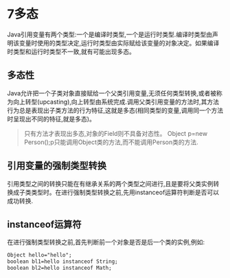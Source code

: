 # 7多态
Java引用变量有两个类型:一个是编译时类型,一个是运行时类型.编译时类型由声明该变量时使用的类型决定,运行时类型由实际赋给该变量的对象决定。如果编译时类型和运行时类型不一致,就有可能出现多态。
## 多态性
Java允许把一个子类对象直接赋给一个父类引用变量,无须任何类型转换,或者被称为向上转型(upcasting),向上转型由系统完成.调用父类引用变量的方法时,其方法行为总是表现出子类方法的行为特征,这就是多态(相同类型的变量,调用同一个方法时呈现出不同的特征,就是多态)。
>只有方法才表现出多态,对象的Field则不具备对态性。
>Object p=new Person();p只能调用Object类的方法,而不能调用Person类的方法.
## 引用变量的强制类型转换
引用类型之间的转换只能在有继承关系的两个类型之间进行,且是要将父类实例转换成子类类型时。在进行强制类型转换之前,先用instanceof运算符判断是否可以成功转换.
## instanceof运算符
在进行强制类型转换之前,首先判断前一个对象是否是后一个类的实例,例如:
```txt
Object hello="hello";
boolean bl1=hello instanceof String;
boolean bl2=hello instanceof Math;
```

